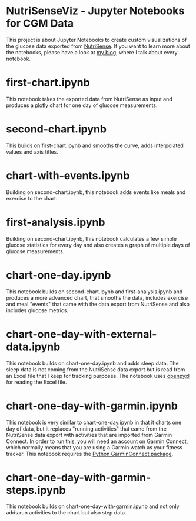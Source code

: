 # NutriSenseViz - Jupyter Notebooks for CGM Data
This project is about Jupyter Notebooks to create custom visualizations of the glucose data exported from [NutriSense](https://www.nutrisense.io/). If you want to learn more about the notebooks, please have a look at [my blog](https://rhenschel.com/Exploring_NutriSense_Data/), where I talk about every notebook.

# first-chart.ipynb
This notebook takes the exported data from NutriSense as input and produces a [plotly](https://plotly.com/) chart for one day of glucose measurements.

# second-chart.ipynb
This builds on first-chart.ipynb and smooths the curve, adds interpolated values and axis titles.

# chart-with-events.ipynb
Building on second-chart.ipynb, this notebook adds events like meals and exercise to the chart.

# first-analysis.ipynb
Building on second-chart.ipynb, this notebook calculates a few simple glucose statistics for every day and also creates a graph of multiple days of glucose measurements.

# chart-one-day.ipynb
This notebook builds on second-chart.ipynb and first-analysis.ipynb and produces a more advanced chart, that smooths the data, includes exercise and meal "events" that came with the data export from NutriSense and also includes glucose metrics.

# chart-one-day-with-external-data.ipynb
This notebook builds on chart-one-day.ipynb and adds sleep data. The sleep data is not coming from the NutriSense data export but is read from an Excel file that I keep for tracking purposes. The notebook uses [openpyxl](https://openpyxl.readthedocs.io/en/stable/) for reading the Excel file.

# chart-one-day-with-garmin.ipynb
This notebook is very similar to chart-one-day.ipynb in that it charts one day of data, but it replaces "running activities" that came from the NutriSense data export with activities that are imported from Garmin Connect. In order to run this, you will need an account on Garmin Connect, which normally means that you are using a Garmin watch as your fitness tracker. This notebook requires the [Python GarminConnect package](https://pypi.org/project/garminconnect/).

# chart-one-day-with-garmin-steps.ipynb
This notebook builds on chart-one-day-with-garmin.ipynb and not only adds run activities to the chart but also step data.
